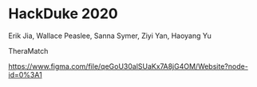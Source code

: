 # HackDuke 2020

Erik Jia, Wallace Peaslee, Sanna Symer, Ziyi Yan, Haoyang Yu

TheraMatch

https://www.figma.com/file/qeGoU30alSUaKx7A8jG4OM/Website?node-id=0%3A1
